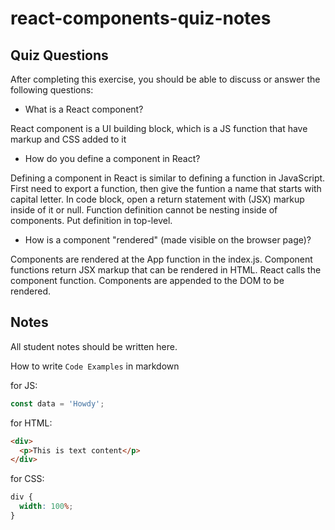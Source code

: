 # react-components-quiz-notes

## Quiz Questions

After completing this exercise, you should be able to discuss or answer the following questions:

- What is a React component?

React component is a UI building block, which is a JS function that have markup and CSS added to it

- How do you define a component in React?

Defining a component in React is similar to defining a function in JavaScript. First need to export a function, then give the funtion a name that starts with capital letter. In code block, open a return statement with (JSX) markup inside of it or null. Function definition cannot be nesting inside of components. Put definition in top-level.

- How is a component "rendered" (made visible on the browser page)?

Components are rendered at the App function in the index.js. Component functions return JSX markup that can be rendered in HTML. React calls the component function. Components are appended to the DOM to be rendered.

## Notes

All student notes should be written here.

How to write `Code Examples` in markdown

for JS:

```javascript
const data = 'Howdy';
```

for HTML:

```html
<div>
  <p>This is text content</p>
</div>
```

for CSS:

```css
div {
  width: 100%;
}
```
